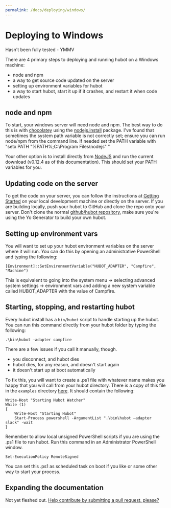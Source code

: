 ```yaml
---
permalink: /docs/deploying/windows/
---
```


# Deploying to Windows

Hasn't been fully tested - YMMV

There are 4 primary steps to deploying and running hubot on a Windows machine:

  * node and npm
  * a way to get source code updated on the server
  * setting up environment variables for hubot
  * a way to start hubot, start it up if it crashes, and restart it when code updates

## node and npm

To start, your windows server will need node and npm.
The best way to do this is with [chocolatey](http://chocolatey.org) using the [nodejs.install](http://chocolatey.org/packages/nodejs.install) package.
I've found that sometimes the system path variable is not correctly set; ensure you can run node/npm from the command line. If needed set the PATH variable with "setx PATH \"%PATH%;C:\Program Files\nodejs\" "

Your other option is to install directly from [NodeJS](https://nodejs.org/) and run the current download (v0.12.4 as of this documentation). This should set your PATH variables for you.

## Updating code on the server

To get the code on your server, you can follow the instructions at [Getting Started](../index.md) on your local development machine or directly on the server. If you are building locally, push your hubot to GitHub and clone the repo onto your server. Don't clone the normal [github/hubot repository](http://github.com/github/hubot), make sure you're using the Yo Generator to build your own hubot.

## Setting up environment vars

You will want to set up your hubot environment variables on the server where it will run. You can do this by opening an administrative PowerShell and typing the following:

    [Environment]::SetEnvironmentVariable("HUBOT_ADAPTER", "Campfire", "Machine")

This is equivalent to going into the system menu -> selecting advanced system settings -> environment vars and adding a new system variable called HUBOT_ADAPTER with the value of Campfire.

## Starting, stopping, and restarting hubot

Every hubot install has a `bin/hubot` script to handle starting up the hubot.
You can run this command directly from your hubot folder by typing the following:

    .\bin\hubot –adapter campfire

There are a few issues if you call it manually, though.

* you disconnect, and hubot dies
* hubot dies, for any reason, and doesn't start again
* it doesn't start up at boot automatically

To fix this, you will want to create a .ps1 file with whatever name makes you happy that you will call from your hubot directory. There is a copy of this file in the `examples` directory [here](../../examples/hubot-start.ps1). It should contain the following:

    Write-Host "Starting Hubot Watcher"
    While (1)
    {
        Write-Host "Starting Hubot"
        Start-Process powershell -ArgumentList ".\bin\hubot –adapter slack" -wait
    }

Remember to allow local unsigned PowerShell scripts if you are using the .ps1 file to run hubot. Run this command in an Administrator PowerShell window.

    Set-ExecutionPolicy RemoteSigned

You can set this .ps1 as scheduled task on boot if you like or some other way to start your process.

## Expanding the documentation

Not yet fleshed out. [Help contribute by submitting a pull request, please?](https://github.com/github/hubot/pull/new/master)
